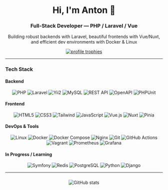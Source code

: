 <h1 align="center">Hi, I'm Anton 👋</h1>
<h3 align="center">Full-Stack Developer — PHP / Laravel / Vue</h3>

<p align="center">Building robust backends with Laravel, beautiful frontends with Vue/Nuxt, and efficient dev environments with Docker & Linux</p>

<p align="center">
  <a href="https://github.com/ryo-ma/github-profile-trophy">
    <img src="https://github-profile-trophy.vercel.app/?username=vix-4800&theme=dracula&margin-w=10&margin-h=10" alt="profile trophies" />
  </a>
</p>

---

### Tech Stack

#### Backend

<p align="center">
	<img src="https://img.shields.io/badge/PHP-777BB4?style=for-the-badge&logo=php&logoColor=white" alt="PHP"/>
	<img src="https://img.shields.io/badge/Laravel-FF2D20?style=for-the-badge&logo=laravel&logoColor=white" alt="Laravel"/>
	<img src="https://img.shields.io/badge/Yii2-00559C?style=for-the-badge&logo=yii&logoColor=white" alt="Yii2"/>
	<img src="https://img.shields.io/badge/MySQL-4479A1?style=for-the-badge&logo=mysql&logoColor=white" alt="MySQL"/>
	<img src="https://img.shields.io/badge/REST_API-000000?style=for-the-badge&logo=json&logoColor=white" alt="REST API"/>
	<img src="https://img.shields.io/badge/OpenAPI-6BA539?style=for-the-badge&logo=openapiinitiative&logoColor=white" alt="OpenAPI"/>
	<img src="https://img.shields.io/badge/PHPUnit-6C2E91?style=for-the-badge&logo=php&logoColor=white" alt="PHPUnit"/>
</p>

#### Frontend

<p align="center">
	<img src="https://img.shields.io/badge/HTML5-E34F26?style=for-the-badge&logo=html5&logoColor=white" alt="HTML5"/>
	<img src="https://img.shields.io/badge/CSS3-1572B6?style=for-the-badge&logo=css3&logoColor=white" alt="CSS3"/>
	<img src="https://img.shields.io/badge/TailwindCSS-0EA5E9?style=for-the-badge&logo=tailwindcss&logoColor=white" alt="Tailwind"/>
	<img src="https://img.shields.io/badge/JavaScript-F7DF1E?style=for-the-badge&logo=javascript&logoColor=black" alt="JavaScript"/>
	<img src="https://img.shields.io/badge/Vue.js-4FC08D?style=for-the-badge&logo=vue.js&logoColor=white" alt="Vue.js"/>
	<img src="https://img.shields.io/badge/Nuxt-00DC82?style=for-the-badge&logo=nuxt.js&logoColor=white" alt="Nuxt"/>
	<img src="https://img.shields.io/badge/Pinia-2E7D32?style=for-the-badge&logo=pinia&logoColor=white" alt="Pinia"/>
</p>

#### DevOps & Tools

<p align="center">
	<img src="https://img.shields.io/badge/Linux-FCC624?style=for-the-badge&logo=linux&logoColor=black" alt="Linux"/>
	<img src="https://img.shields.io/badge/Docker-2496ED?style=for-the-badge&logo=docker&logoColor=white" alt="Docker"/>
	<img src="https://img.shields.io/badge/Docker--Compose-000000?style=for-the-badge&logo=docker&logoColor=white" alt="Docker Compose"/>
	<img src="https://img.shields.io/badge/Nginx-269539?style=for-the-badge&logo=nginx&logoColor=white" alt="Nginx"/>
	<img src="https://img.shields.io/badge/Git-F05032?style=for-the-badge&logo=git&logoColor=white" alt="Git"/>
	<img src="https://img.shields.io/badge/GitHub_Actions-2088FF?style=for-the-badge&logo=githubactions&logoColor=white" alt="GitHub Actions"/>
	<img src="https://img.shields.io/badge/Vagrant-1563FF?style=for-the-badge&logo=vagrant&logoColor=white" alt="Vagrant"/>
	<img src="https://img.shields.io/badge/Prometheus-E6522C?style=for-the-badge&logo=prometheus&logoColor=white" alt="Prometheus"/>
	<img src="https://img.shields.io/badge/Grafana-F46800?style=for-the-badge&logo=grafana&logoColor=white" alt="Grafana"/>
</p>

#### In Progress / Learning

<p align="center">
	<img src="https://img.shields.io/badge/Symfony-000000?style=for-the-badge&logo=symfony&logoColor=white" alt="Symfony"/>
	<img src="https://img.shields.io/badge/Redis-DC382D?style=for-the-badge&logo=redis&logoColor=white" alt="Redis"/>
	<img src="https://img.shields.io/badge/PostgreSQL-336791?style=for-the-badge&logo=postgresql&logoColor=white" alt="PostgreSQL"/>
	<img src="https://img.shields.io/badge/Python-3776AB?style=for-the-badge&logo=python&logoColor=white" alt="Python"/>
	<img src="https://img.shields.io/badge/Django-092E20?style=for-the-badge&logo=django&logoColor=white" alt="Django"/>
</p>

---

###

<p align="center">
  <img src="https://github-readme-stats.vercel.app/api?username=vix-4800&show_icons=true&theme=dracula&hide=issues&count_private=true" alt="GitHub stats"/>
</p>

